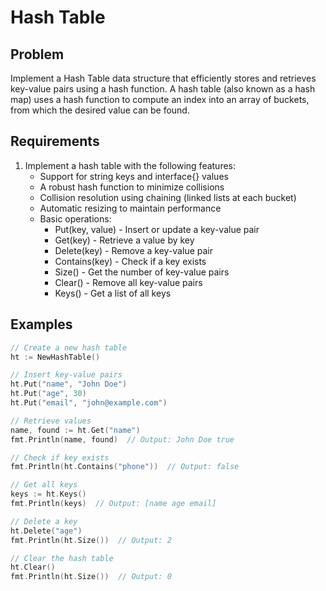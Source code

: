# Hash Table

## Problem
Implement a Hash Table data structure that efficiently stores and retrieves key-value pairs using a hash function. A hash table (also known as a hash map) uses a hash function to compute an index into an array of buckets, from which the desired value can be found.

## Requirements
1. Implement a hash table with the following features:
   - Support for string keys and interface{} values
   - A robust hash function to minimize collisions
   - Collision resolution using chaining (linked lists at each bucket)
   - Automatic resizing to maintain performance
   - Basic operations:
     - Put(key, value) - Insert or update a key-value pair
     - Get(key) - Retrieve a value by key
     - Delete(key) - Remove a key-value pair
     - Contains(key) - Check if a key exists
     - Size() - Get the number of key-value pairs
     - Clear() - Remove all key-value pairs
     - Keys() - Get a list of all keys

## Examples
```go
// Create a new hash table
ht := NewHashTable()

// Insert key-value pairs
ht.Put("name", "John Doe")
ht.Put("age", 30)
ht.Put("email", "john@example.com")

// Retrieve values
name, found := ht.Get("name")
fmt.Println(name, found)  // Output: John Doe true

// Check if key exists
fmt.Println(ht.Contains("phone"))  // Output: false

// Get all keys
keys := ht.Keys()
fmt.Println(keys)  // Output: [name age email]

// Delete a key
ht.Delete("age")
fmt.Println(ht.Size())  // Output: 2

// Clear the hash table
ht.Clear()
fmt.Println(ht.Size())  // Output: 0